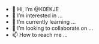 - 👋 Hi, I’m @K0EKJE
- 👀 I’m interested in ...
- 🌱 I’m currently learning ...
- 💞️ I’m looking to collaborate on ...
- 📫 How to reach me ...

<!---
K0EKJE/K0EKJE is a ✨ special ✨ repository because its `README.md` (this file) appears on your GitHub profile.
You can click the Preview link to take a look at your changes.
--->
